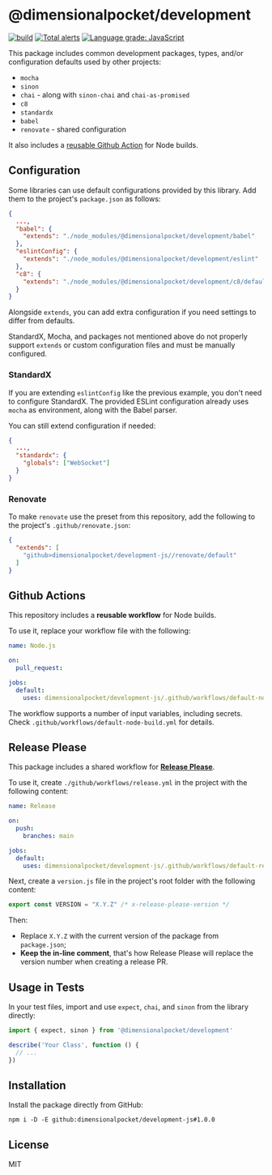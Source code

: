 # @dimensionalpocket/development

[![build](https://github.com/dimensionalpocket/development-js/actions/workflows/node.js.yml/badge.svg)](https://github.com/dimensionalpocket/development-js/actions/workflows/node.js.yml) [![Total alerts](https://img.shields.io/lgtm/alerts/g/dimensionalpocket/development-js.svg)](https://lgtm.com/projects/g/dimensionalpocket/development-js/alerts/) [![Language grade: JavaScript](https://img.shields.io/lgtm/grade/javascript/g/dimensionalpocket/development-js.svg)](https://lgtm.com/projects/g/dimensionalpocket/development-js/context:javascript)

This package includes common development packages, types, and/or configuration defaults used by other projects:

* `mocha`
* `sinon`
* `chai` - along with `sinon-chai` and `chai-as-promised`
* `c8`
* `standardx`
* `babel`
* `renovate` - shared configuration

It also includes a [reusable Github Action](#github-actions) for Node builds.

## Configuration

Some libraries can use default configurations provided by this library. Add them to the project's `package.json` as follows:

```json
{
  ...,
  "babel": {
    "extends": "./node_modules/@dimensionalpocket/development/babel"
  },
  "eslintConfig": {
    "extends": "./node_modules/@dimensionalpocket/development/eslint"
  },
  "c8": {
    "extends": "./node_modules/@dimensionalpocket/development/c8/default.json"
  }
}
```

Alongside `extends`, you can add extra configuration if you need settings to differ from defaults.

StandardX, Mocha, and packages not mentioned above do not properly support `extends` or custom configuration files and must be manually configured.

### StandardX

If you are extending `eslintConfig` like the previous example, you don't need to configure StandardX. The provided ESLint configuration already uses `mocha` as environment, along with the Babel parser.

You can still extend configuration if needed:

```json
{
  ...,
  "standardx": {
    "globals": ["WebSocket"]
  }
}
```

### Renovate

To make `renovate` use the preset from this repository, add the following to the project's `.github/renovate.json`:

```json
{
  "extends": [
    "github>dimensionalpocket/development-js//renovate/default"
  ]
}
```

## Github Actions

This repository includes a **reusable workflow** for Node builds.

To use it, replace your workflow file with the following:

<!-- x-release-please-start-version -->
```yaml
name: Node.js

on:
  pull_request:

jobs:
  default:
    uses: dimensionalpocket/development-js/.github/workflows/default-node-build.yml@1.0.0
```
<!-- x-release-please-end -->

The workflow supports a number of input variables, including secrets. Check `.github/workflows/default-node-build.yml` for details.

## Release Please

This package includes a shared workflow for [**Release Please**](https://github.com/googleapis/release-please).

To use it, create `./github/workflows/release.yml` in the project with the following content:

<!-- x-release-please-start-version -->
```yaml
name: Release

on:
  push:
    branches: main

jobs:
  default:
    uses: dimensionalpocket/development-js/.github/workflows/default-release.yml@1.0.0
```
<!-- x-release-please-end -->

Next, create a `version.js` file in the project's root folder with the following content:

```js
export const VERSION = "X.Y.Z" /* x-release-please-version */
```

Then:

- Replace `X.Y.Z` with the current version of the package from `package.json`;
- **Keep the in-line comment**, that's how Release Please will replace the version number when creating a release PR.

## Usage in Tests

In your test files, import and use `expect`, `chai`, and `sinon` from the library directly:

```javascript
import { expect, sinon } from '@dimensionalpocket/development'

describe('Your Class', function () {
  // ...
})
```

## Installation

Install the package directly from GitHub:

<!-- x-release-please-start-version -->
```shell
npm i -D -E github:dimensionalpocket/development-js#1.0.0
```
<!-- x-release-please-end -->

## License

MIT

